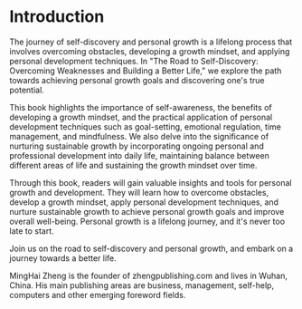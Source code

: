 # Introduction

The journey of self-discovery and personal growth is a lifelong process that involves overcoming obstacles, developing a growth mindset, and applying personal development techniques. In "The Road to Self-Discovery: Overcoming Weaknesses and Building a Better Life," we explore the path towards achieving personal growth goals and discovering one's true potential.

This book highlights the importance of self-awareness, the benefits of developing a growth mindset, and the practical application of personal development techniques such as goal-setting, emotional regulation, time management, and mindfulness. We also delve into the significance of nurturing sustainable growth by incorporating ongoing personal and professional development into daily life, maintaining balance between different areas of life and sustaining the growth mindset over time.

Through this book, readers will gain valuable insights and tools for personal growth and development. They will learn how to overcome obstacles, develop a growth mindset, apply personal development techniques, and nurture sustainable growth to achieve personal growth goals and improve overall well-being. Personal growth is a lifelong journey, and it's never too late to start.

Join us on the road to self-discovery and personal growth, and embark on a journey towards a better life.

MingHai Zheng is the founder of zhengpublishing.com and lives in Wuhan, China. His main publishing areas are business, management, self-help, computers and other emerging foreword fields.
